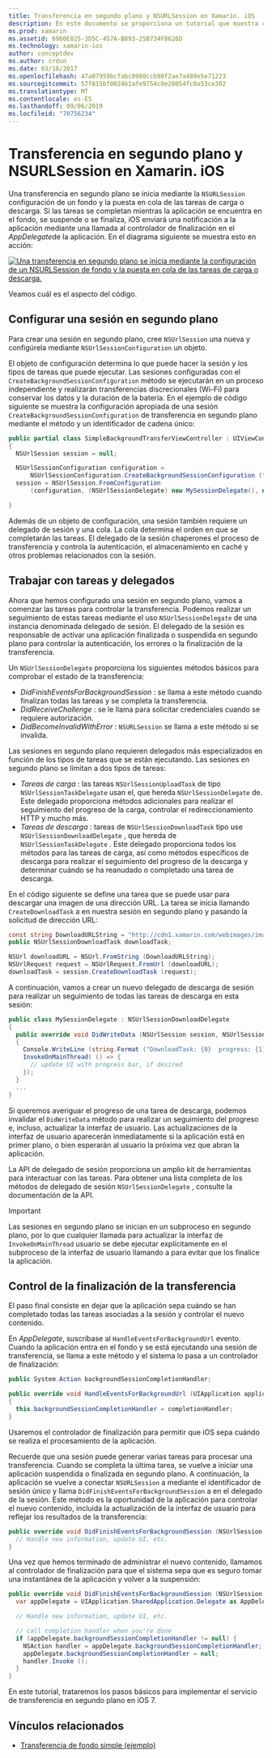 ```yaml
---
title: Transferencia en segundo plano y NSURLSession en Xamarin. iOS
description: En este documento se proporciona un tutorial que muestra cómo usar la transferencia en segundo plano y NSUrlSession para iniciar la descarga de una imagen grande y continuar la descarga cuando la aplicación se coloca en segundo plano.
ms.prod: xamarin
ms.assetid: 6960E025-3D5C-457A-B893-25B734F8626D
ms.technology: xamarin-ios
author: conceptdev
ms.author: crdun
ms.date: 03/18/2017
ms.openlocfilehash: 47a07959bcfabc0980ccb90f2ae7a489e5e71223
ms.sourcegitcommit: 57f815bf0024b1afe9754c0e28054fc0a53ce302
ms.translationtype: MT
ms.contentlocale: es-ES
ms.lasthandoff: 09/06/2019
ms.locfileid: "70756234"
---
```

# <a name="background-transfer-and-nsurlsession-in-xamarinios"></a>Transferencia en segundo plano y NSURLSession en Xamarin. iOS

Una transferencia en segundo plano se inicia mediante la `NSURLSession` configuración de un fondo y la puesta en cola de las tareas de carga o descarga. Si las tareas se completan mientras la aplicación se encuentra en el fondo, se suspende o se finaliza, iOS enviará una notificación a la aplicación mediante una llamada al controlador de finalización en el *AppDelegate*de la aplicación. En el diagrama siguiente se muestra esto en acción:

 [![](background-transfer-walkthrough-images/transfer.png "Una transferencia en segundo plano se inicia mediante la configuración de un NSURLSession de fondo y la puesta en cola de las tareas de carga o descarga.")](background-transfer-walkthrough-images/transfer.png#lightbox)

Veamos cuál es el aspecto del código.

## <a name="configuring-a-background-session"></a>Configurar una sesión en segundo plano

Para crear una sesión en segundo plano, cree `NSUrlSession` una nueva y configúrela mediante `NSUrlSessionConfiguration` un objeto.

El objeto de configuración determina lo que puede hacer la sesión y los tipos de tareas que puede ejecutar.
Las sesiones configuradas con el `CreateBackgroundSessionConfiguration` método se ejecutarán en un proceso independiente y realizarán transferencias discrecionales (Wi-Fi) para conservar los datos y la duración de la batería.
En el ejemplo de código siguiente se muestra la configuración apropiada de una sesión `CreateBackgroundSessionConfiguration` de transferencia en segundo plano mediante el método y un identificador de cadena único:

```csharp
public partial class SimpleBackgroundTransferViewController : UIViewController
{
  NSUrlSession session = null;

  NSUrlSessionConfiguration configuration =
      NSUrlSessionConfiguration.CreateBackgroundSessionConfiguration ("com.SimpleBackgroundTransfer.BackgroundSession");
  session = NSUrlSession.FromConfiguration
      (configuration, (NSUrlSessionDelegate) new MySessionDelegate(), new NSOperationQueue());

}
```

Además de un objeto de configuración, una sesión también requiere un delegado de sesión y una cola.
La cola determina el orden en que se completarán las tareas. El delegado de la sesión chaperones el proceso de transferencia y controla la autenticación, el almacenamiento en caché y otros problemas relacionados con la sesión.

## <a name="working-with-tasks-and-delegates"></a>Trabajar con tareas y delegados

Ahora que hemos configurado una sesión en segundo plano, vamos a comenzar las tareas para controlar la transferencia. Podemos realizar un seguimiento de estas tareas mediante el uso `NSUrlSessionDelegate` de una instancia denominada delegado de sesión. El delegado de la sesión es responsable de activar una aplicación finalizada o suspendida en segundo plano para controlar la autenticación, los errores o la finalización de la transferencia.

Un `NSUrlSessionDelegate` proporciona los siguientes métodos básicos para comprobar el estado de la transferencia:

- *DidFinishEventsForBackgroundSession* : se llama a este método cuando finalizan todas las tareas y se completa la transferencia.
- *DidReceiveChallenge* : se le llama para solicitar credenciales cuando se requiere autorización.
- *DidBecomeInvalidWithError* : `NSURLSession` se llama a este método si se invalida.

Las sesiones en segundo plano requieren delegados más especializados en función de los tipos de tareas que se están ejecutando. Las sesiones en segundo plano se limitan a dos tipos de tareas:

- *Tareas de carga* : las tareas `NSUrlSessionUploadTask` de tipo `NSUrlSessionTaskDelegate` usan el, que hereda `NSUrlSessionDelegate` de. Este delegado proporciona métodos adicionales para realizar el seguimiento del progreso de la carga, controlar el redireccionamiento HTTP y mucho más.
- *Tareas de descarga* : tareas de `NSUrlSessionDownloadTask` tipo use `NSUrlSessionDownloadDelegate` , que hereda de `NSUrlSessionTaskDelegate` . Este delegado proporciona todos los métodos para las tareas de carga, así como métodos específicos de descarga para realizar el seguimiento del progreso de la descarga y determinar cuándo se ha reanudado o completado una tarea de descarga.

En el código siguiente se define una tarea que se puede usar para descargar una imagen de una dirección URL. La tarea se inicia llamando `CreateDownloadTask` a en nuestra sesión en segundo plano y pasando la solicitud de dirección URL:

```csharp
const string DownloadURLString = "http://cdn1.xamarin.com/webimages/images/xamarin.png";
public NSUrlSessionDownloadTask downloadTask;

NSUrl downloadURL = NSUrl.FromString (DownloadURLString);
NSUrlRequest request = NSUrlRequest.FromUrl (downloadURL);
downloadTask = session.CreateDownloadTask (request);
```

A continuación, vamos a crear un nuevo delegado de descarga de sesión para realizar un seguimiento de todas las tareas de descarga en esta sesión:

```csharp
public class MySessionDelegate : NSUrlSessionDownloadDelegate
{
  public override void DidWriteData (NSUrlSession session, NSUrlSessionDownloadTask downloadTask, long bytesWritten, long totalBytesWritten, long totalBytesExpectedToWrite)
  {
    Console.WriteLine (string.Format ("DownloadTask: {0}  progress: {1}", downloadTask, progress));
    InvokeOnMainThread( () => {
      // update UI with progress bar, if desired
    });
  }
  ...
}
```

Si queremos averiguar el progreso de una tarea de descarga, podemos invalidar el `DidWriteData` método para realizar un seguimiento del progreso e, incluso, actualizar la interfaz de usuario. Las actualizaciones de la interfaz de usuario aparecerán inmediatamente si la aplicación está en primer plano, o bien esperarán al usuario la próxima vez que abran la aplicación.

La API de delegado de sesión proporciona un amplio kit de herramientas para interactuar con las tareas. Para obtener una lista completa de los métodos de delegado de sesión `NSUrlSessionDelegate` , consulte la documentación de la API.

> [!IMPORTANT]
> Las sesiones en segundo plano se inician en un subproceso en segundo plano, por lo que cualquier llamada para actualizar la interfaz de `InvokeOnMainThread` usuario se debe ejecutar explícitamente en el subproceso de la interfaz de usuario llamando a para evitar que Ios finalice la aplicación. 

## <a name="handling-transfer-completion"></a>Control de la finalización de la transferencia

El paso final consiste en dejar que la aplicación sepa cuándo se han completado todas las tareas asociadas a la sesión y controlar el nuevo contenido.

En *AppDelegate*, suscríbase al `HandleEventsForBackgroundUrl` evento. Cuando la aplicación entra en el fondo y se está ejecutando una sesión de transferencia, se llama a este método y el sistema lo pasa a un controlador de finalización:

```csharp
public System.Action backgroundSessionCompletionHandler;

public override void HandleEventsForBackgroundUrl (UIApplication application, string sessionIdentifier, System.Action completionHandler)
{
  this.backgroundSessionCompletionHandler = completionHandler;
}
```

Usaremos el controlador de finalización para permitir que iOS sepa cuándo se realiza el procesamiento de la aplicación.

Recuerde que una sesión puede generar varias tareas para procesar una transferencia. Cuando se completa la última tarea, se vuelve a iniciar una aplicación suspendida o finalizada en segundo plano. A continuación, la aplicación se vuelve a conectar `NSURLSession` a mediante el identificador de sesión único y llama `DidFinishEventsForBackgroundSession` a en el delegado de la sesión. Este método es la oportunidad de la aplicación para controlar el nuevo contenido, incluida la actualización de la interfaz de usuario para reflejar los resultados de la transferencia:

```csharp
public override void DidFinishEventsForBackgroundSession (NSUrlSession session) {
  // Handle new information, update UI, etc.
}
```

Una vez que hemos terminado de administrar el nuevo contenido, llamamos al controlador de finalización para que el sistema sepa que es seguro tomar una instantánea de la aplicación y volver a la suspensión:

```csharp
public override void DidFinishEventsForBackgroundSession (NSUrlSession session) {
  var appDelegate = UIApplication.SharedApplication.Delegate as AppDelegate;

  // Handle new information, update UI, etc.

  // call completion handler when you're done
  if (appDelegate.backgroundSessionCompletionHandler != null) {
    NSAction handler = appDelegate.backgroundSessionCompletionHandler;
    appDelegate.backgroundSessionCompletionHandler = null;
    handler.Invoke ();
  }
}
```

En este tutorial, trataremos los pasos básicos para implementar el servicio de transferencia en segundo plano en iOS 7.

## <a name="related-links"></a>Vínculos relacionados

- [Transferencia de fondo simple (ejemplo)](https://docs.microsoft.com/samples/xamarin/ios-samples/simplebackgroundtransfer)
